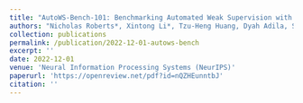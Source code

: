 ```yaml
---
title: "AutoWS-Bench-101: Benchmarking Automated Weak Supervision with 100 Labels"
authors: "Nicholas Roberts*, Xintong Li*, Tzu-Heng Huang, Dyah Adila, Spencer Schoenberg, Cheng-Yu Liu, Lauren Pick, Haotian Ma, Aws Albarghouthi, Frederic Sala"
collection: publications
permalink: /publication/2022-12-01-autows-bench
excerpt: ''
date: 2022-12-01
venue: 'Neural Information Processing Systems (NeurIPS)'
paperurl: 'https://openreview.net/pdf?id=nQZHEunntbJ'
citation: ''
---
```

